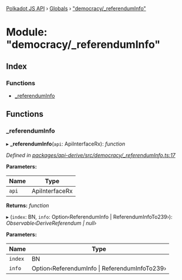 [Polkadot JS API](../README.md) › [Globals](../globals.md) › ["democracy/_referendumInfo"](_democracy__referenduminfo_.md)

# Module: "democracy/_referendumInfo"

## Index

### Functions

* [_referendumInfo](_democracy__referenduminfo_.md#_referenduminfo)

## Functions

###  _referendumInfo

▸ **_referendumInfo**(`api`: ApiInterfaceRx): *function*

*Defined in [packages/api-derive/src/democracy/_referendumInfo.ts:17](https://github.com/polkadot-js/api/blob/6d95eb418d/packages/api-derive/src/democracy/_referendumInfo.ts#L17)*

**Parameters:**

Name | Type |
------ | ------ |
`api` | ApiInterfaceRx |

**Returns:** *function*

▸ (`index`: BN, `info`: Option‹ReferendumInfo | ReferendumInfoTo239›): *Observable‹DeriveReferendum | null›*

**Parameters:**

Name | Type |
------ | ------ |
`index` | BN |
`info` | Option‹ReferendumInfo &#124; ReferendumInfoTo239› |
